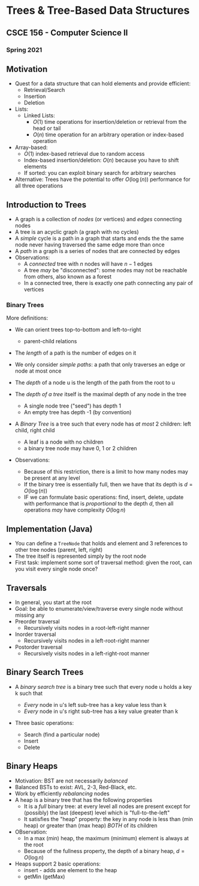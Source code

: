 
# Trees & Tree-Based Data Structures
## CSCE 156 - Computer Science II 
### Spring 2021

## Motivation

* Quest for a data structure that can hold elements and provide efficient:
  * Retrieval/Search
  * Insertion
  * Deletion
* Lists:
  * Linked Lists:
    * $O(1)$ time operations for insertion/deletion or retrieval from the head or tail
    * $O(n)$ time operation for an arbitrary operation or index-based operation
* Array-based:
  * $O(1)$ index-based retrieval due to random access
  * Index-based insertion/deletion: $O(n)$ because you have to shift elements
  * If sorted: you can exploit binary search for arbitrary searches
* Alternative: Trees have the potential to offer $O(\log(n))$ performance for all three operations

## Introduction to Trees

* A graph is a collection of *nodes* (or vertices) and *edges* connecting nodes
* A tree is an acyclic graph (a graph with no cycles)
* A *simple* cycle is a path in a graph that starts and ends the the same node never having traversed the same edge more than once
* A *path* in a graph is a series of nodes that are connected by edges
* Observations:
  * A *connected* tree with $n$ nodes will have $n-1$ edges
  * A tree *may* be "disconnected": some nodes may not be reachable from others, also known as a forest
  * In a connected tree, there is exactly one path connecting any pair of vertices

### Binary Trees

More definitions:

* We can orient trees top-to-bottom and left-to-right
  * parent-child relations
* The *length* of a path is the number of edges on it
* We only consider *simple paths*: a path that only traverses an edge or node at most once
* The *depth* of a node u is the length of the path from the root to u
* The *depth of a tree* itself is the maximal depth of any node in the tree
  * A single node tree ("seed") has depth 1
  * An empty tree has depth -1 (by convention)

* A *Binary Tree* is a tree such that every node has *at most* 2 children: left child, right child
  * A leaf is a node with no children
  * a binary tree node may have 0, 1 or 2 children
* Observations:
  * Because of this restriction, there is a limit to how many nodes may be present at any level
  * If the binary tree is essentially full, then we have that its depth is $d = O(\log(n))$
  * IF we can formulate basic operations: find, insert, delete, update with performance that is *proportional* to the depth $d$, then all operations *may* have complexity $O(\log{n})$
  
## Implementation (Java)  

* You can define a `TreeNode` that holds and element and 3 references to other tree nodes (parent, left, right)
* The tree itself is represented simply by the root node
* First task: implement some sort of traversal method: given the root, can you visit every single node once?

## Traversals

* In general, you start at the root
* Goal: be able to enumerate/view/traverse every single node without missing any
* Preorder traversal
  * Recursively visits nodes in a root-left-right manner
* Inorder traversal
  * Recursively visits nodes in a left-root-right manner
* Postorder traversal
  * Recursively visits nodes in a left-right-root manner

## Binary Search Trees

* A *binary search tree* is a binary tree such that every node u holds a key k such that
  * *Every* node in u's left sub-tree has a key value less than k
  * *Every* node in u's right sub-tree has a key value greater than k

* Three basic operations:
  * Search (find a particular node)
  * Insert
  * Delete
  
## Binary Heaps

* Motivation: BST are not necessarily *balanced*
* Balanced BSTs to exist: AVL, 2-3, Red-Black, etc. 
* Work by efficiently *rebalancing* nodes
* A heap is a binary tree that has the following properties
  * It is a *full* binary tree: at every level all nodes are present except for (possibly) the last (deepest) level which is "full-to-the-left"
  * It satisfies the "heap" property: the key in any node is less than (min heap) or greater than (max heap) *BOTH* of its children
* OBservation: 
  * In a max (min) heap, the maximum (minimum) element is always at the root
  * Because of the fullness property, the depth of a binary heap, $d = O(\log{n})$
* Heaps support 2 basic operations:
  * insert - adds ane element to the heap
  * getMin (getMax)
  



```text







```